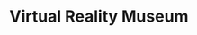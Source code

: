 ---
title: "Virtual Reality Museum"
category: "VR Experience"
client: "National Art Gallery"
year: "2024"
description: "An immersive virtual reality experience allowing visitors to explore famous artworks from around the world in a meticulously designed virtual museum environment."
challenge: "Creating accurate 3D models of priceless artworks while ensuring the VR experience remains accessible and intuitive for users of all technical abilities."
solution: "We developed a custom scanning technique to capture artwork in ultra-high definition, combined with an intuitive navigation system that adapts to the user's experience level."
features:
  - "Over 500 artworks in ultra-high definition"
  - "Interactive guided tours with audio commentary"
  - "Time-period specific museum architecture"
  - "Social viewing mode for shared experiences"
mainImage: "/images/env-project-1.jpg"
galleryImages:
  - "/images/vr-museum-1.jpg"
  - "/images/vr-museum-2.jpg"
  - "/images/vr-museum-3.jpg"
---